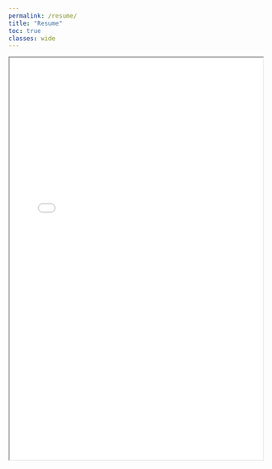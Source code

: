 ```yaml
---
permalink: /resume/
title: "Resume"
toc: true
classes: wide
---
```


<iframe width="100%" height="800" src="/assets/images/misc/resume.pdf">


 

